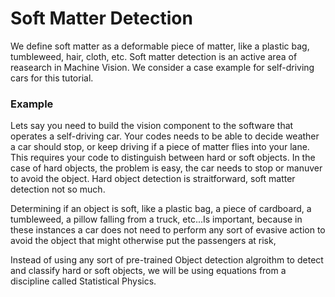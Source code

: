 
<h1>Soft Matter Detection</h1>
<p>
We define soft matter as a deformable piece of matter, like a plastic bag, tumbleweed, hair, cloth, etc.  Soft matter detection is an active area of reasearch in Machine Vision.  We consider a case example for self-driving cars for this tutorial.
</p> 

<h3>Example</h3>

<p>
Lets say you need to build the vision component to the software that operates a self-driving car. Your codes needs to be able to decide weather a car should stop, or keep driving if a piece of matter flies into your lane.  This requires your code to distinguish between hard or soft objects.  In the case of hard objects, the problem is easy, the car needs to stop or manuver to avoid the object.  Hard object detection is straitforward, soft matter detection not so much. 
</p>

<p>
  Determining if an object is soft, like a plastic bag, a piece of cardboard, a tumbleweed, a pillow falling from a truck, etc...Is important, because in these instances a car does not need to perform any sort of evasive action to avoid the object that might otherwise put the passengers at risk,
</p>

<p>
Instead of using any sort of pre-trained Object detection algroithm to detect and classify hard or soft objects, we will be using equations from a discipline called Statistical Physics.
</p>
